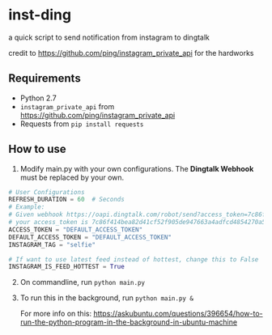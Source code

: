 # inst-ding
a quick script to send notification from instagram to dingtalk

credit to https://github.com/ping/instagram_private_api for the hardworks

## Requirements

- Python 2.7
- `instagram_private_api` from https://github.com/ping/instagram_private_api
- Requests from `pip install requests`

## How to use

1. Modify main.py with your own configurations. The **Dingtalk Webhook** must be replaced by your own.

```python
# User Configurations
REFRESH_DURATION = 60  # Seconds
# Example:
# Given webhook https://oapi.dingtalk.com/robot/send?access_token=7c86f414bea82d41cf52f905de947663a4adfcd4854270a57eaf834ae223d552
# your access_token is 7c86f414bea82d41cf52f905de947663a4adfcd4854270a57eaf834ae223d552
ACCESS_TOKEN = "DEFAULT_ACCESS_TOKEN"
DEFAULT_ACCESS_TOKEN = "DEFAULT_ACCESS_TOKEN"
INSTAGRAM_TAG = "selfie"

# If want to use latest feed instead of hottest, change this to False
INSTAGRAM_IS_FEED_HOTTEST = True
```

2. On commandline, run `python main.py`

3. To run this in the background, run `python main.py &`

   For more info on this: https://askubuntu.com/questions/396654/how-to-run-the-python-program-in-the-background-in-ubuntu-machine

